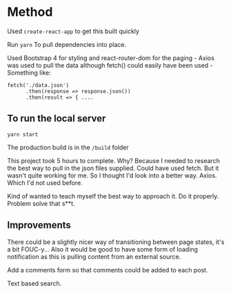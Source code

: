 # Method

Used ```create-react-app``` to get this built quickly

Run ```yarn``` To pull dependencies into place.

Used Bootstrap 4 for styling and react-router-dom for the paging - Axios was used to pull the data although fetch() could easily have been used - Something like:

```
fetch('./data.json')
      .then(response => response.json())
      .then(result => { ....
```

## To run the local server

```yarn start```

The production build is in the ```/build``` folder

This project took 5 hours to complete. Why? Because I needed to research the best way to pull in the json files supplied. Could have used fetch. But it wasn't quite working for me. So I thought I'd look into a better way. Axios. Which I'd not used before. 

Kind of wanted to teach myself the best way to approach it. Do it properly. Problem solve that s**t.

## Improvements

There could be a slightly nicer way of transitioning between page states, it's a bit FOUC-y... Also it would be good to have some form of loading notification as this is pulling content from an external source.

Add a comments form so that comments could be added to each post.

Text based search.

